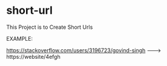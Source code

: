 # short-url
This Project is to Create Short Urls


EXAMPLE:

https://stackoverflow.com/users/3196723/govind-singh     ---> https://website/4efgh
